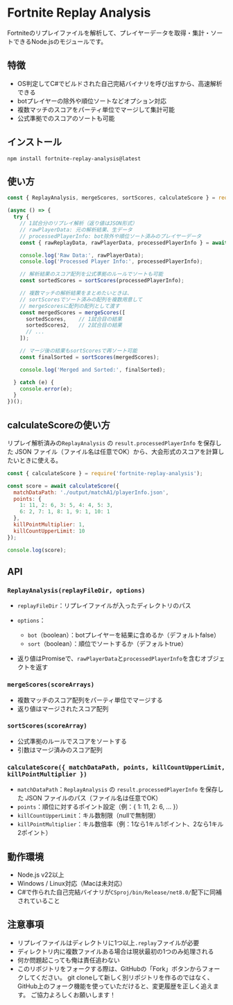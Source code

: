 # Fortnite Replay Analysis

Fortniteのリプレイファイルを解析して、プレイヤーデータを取得・集計・ソートできるNode.jsのモジュールです。

## 特徴

* OS判定してC#でビルドされた自己完結バイナリを呼び出すから、高速解析できる
* botプレイヤーの除外や順位ソートなどオプション対応
* 複数マッチのスコアをパーティ単位でマージして集計可能
* 公式準拠でのスコアのソートも可能

## インストール

```
npm install fortnite-replay-analysis@latest
```

## 使い方

```js
const { ReplayAnalysis, mergeScores, sortScores, calculateScore } = require('fortnite-replay-analysis');

(async () => {
  try {
    // 1試合分のリプレイ解析（返り値はJSON形式）
    // rawPlayerData: 元の解析結果、生データ
    // processedPlayerInfo: bot除外や順位ソート済みのプレイヤーデータ
    const { rawReplayData, rawPlayerData, processedPlayerInfo } = await ReplayAnalysis('./path/to/replayDir', { bot: false, sort: true });

    console.log('Raw Data:', rawPlayerData);
    console.log('Processed Player Info:', processedPlayerInfo);

    // 解析結果のスコア配列を公式準拠のルールでソートも可能
    const sortedScores = sortScores(processedPlayerInfo);

    // 複数マッチの解析結果をまとめたいときは、
    // sortScoresでソート済みの配列を複数用意して
    // mergeScoresに配列の配列として渡す
    const mergedScores = mergeScores([
      sortedScores,    // 1試合目の結果
      sortedScores2,   // 2試合目の結果
      // ...
    ]);

    // マージ後の結果もsortScoresで再ソート可能
    const finalSorted = sortScores(mergedScores);

    console.log('Merged and Sorted:', finalSorted);

  } catch (e) {
    console.error(e);
  }
})();
```

## calculateScoreの使い方

リプレイ解析済みの`ReplayAnalysis` の `result.processedPlayerInfo` を保存した JSON ファイル（ファイル名は任意でOK）から、大会形式のスコアを計算したいときに使える。

```js
const { calculateScore } = require('fortnite-replay-analysis');

const score = await calculateScore({
  matchDataPath: './output/matchA1/playerInfo.json',
  points: {
    1: 11, 2: 6, 3: 5, 4: 4, 5: 3,
    6: 2, 7: 1, 8: 1, 9: 1, 10: 1
  },
  killPointMultiplier: 1,
  killCountUpperLimit: 10
});

console.log(score);
```

## API

### `ReplayAnalysis(replayFileDir, options)`

* `replayFileDir`：リプレイファイルが入ったディレクトリのパス
* `options`：

  * `bot`（boolean）：botプレイヤーを結果に含めるか（デフォルトfalse）
  * `sort`（boolean）：順位でソートするか（デフォルトtrue）
* 返り値はPromiseで、`rawPlayerData`と`processedPlayerInfo`を含むオブジェクトを返す

### `mergeScores(scoreArrays)`

* 複数マッチのスコア配列をパーティ単位でマージする
* 返り値はマージされたスコア配列

### `sortScores(scoreArray)`

* 公式準拠のルールでスコアをソートする
* 引数はマージ済みのスコア配列

### `calculateScore({ matchDataPath, points, killCountUpperLimit, killPointMultiplier })`

* `matchDataPath`：`ReplayAnalysis` の `result.processedPlayerInfo` を保存した JSON ファイルのパス（ファイル名は任意でOK）
* `points`：順位に対するポイント設定（例：{ 1: 11, 2: 6, ... }）
* `killCountUpperLimit`：キル数制限（nullで無制限）
* `killPointMultiplier`：キル数倍率（例：1なら1キル1ポイント、2なら1キル2ポイント）

## 動作環境

* Node.js v22以上
* Windows / Linux対応（Macは未対応）
* C#で作られた自己完結バイナリが`CSproj/bin/Release/net8.0/`配下に同補されていること

## 注意事項

* リプレイファイルはディレクトリに1つ以上`.replay`ファイルが必要
* ディレクトリ内に複数ファイルある場合は現状最初の1つのみ処理される
* 何か問題起こっても俺は責任追わない
* このリポジトリをフォークする際は、GitHubの「Fork」ボタンからフォークしてください。
git cloneして新しく別リポジトリを作るのではなく、GitHub上のフォーク機能を使っていただけると、変更履歴を正しく追えます。
ご協力よろしくお願いします！
